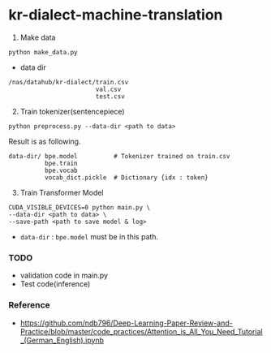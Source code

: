 # kr-dialect-machine-translation

1. Make data

```
python make_data.py 
```

- data dir
```
/nas/datahub/kr-dialect/train.csv
                        val.csv
                        test.csv
```

2. Train tokenizer(sentencepiece)

```
python preprocess.py --data-dir <path to data>
```
Result is as following.
```
data-dir/ bpe.model          # Tokenizer trained on train.csv
          bpe.train          
          bpe.vocab           
          vocab_dict.pickle  # Dictionary {idx : token}
```

3. Train Transformer Model
```
CUDA_VISIBLE_DEVICES=0 python main.py \
--data-dir <path to data> \
--save-path <path to save model & log>
```
- `data-dir` : `bpe.model` must be in this path.

### TODO
- validation code in main.py
- Test code(inference)

### Reference
- <href>https://github.com/ndb796/Deep-Learning-Paper-Review-and-Practice/blob/master/code_practices/Attention_is_All_You_Need_Tutorial_(German_English).ipynb
